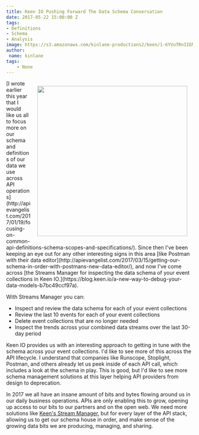 ```yaml
---
title: Keen IO Pushing Forward The Data Schema Conversation
date: 2017-05-22 15:00:00 Z
tags:
- Definitions
- Schema
- Analysis
image: https://s3.amazonaws.com/kinlane-productions2/keen/1-6YVuTRnIIEM7o6XQO-QtMA.png
author:
 name: kinlane
tags:
    - None
---
```

<p><img style="padding: 15px;" src="https://s3.amazonaws.com/kinlane-productions2/keen/1-6YVuTRnIIEM7o6XQO-QtMA.png" align="right" width="405" /></p>[I wrote earlier this year that I would like us all to focus more on our schema and definitions of our data we use across API operations](http://apievangelist.com/2017/01/19/focusing-on-common-api-definitions-schema-scopes-and-specifications/). Since then I've been keeping an eye out for any other interesting signs in this area [like Postman with their data editor](http://apievangelist.com/2017/03/15/getting-our-schema-in-order-with-postmans-new-data-editor/), and now I've come across [the Streams Manager for inspecting the data schema of your event collections in Keen IO.](https://blog.keen.io/a-new-way-to-debug-your-data-models-b7bc49ccf97a).

With Streams Manager you can:

* Inspect and review the data schema for each of your event collections
* Review the last 10 events for each of your event collections
* Delete event collections that are no longer needed
* Inspect the trends across your combined data streams over the last 30-day period

Keen IO provides us with an interesting approach to getting in tune with the schema across your event collections. I'd like to see more of this across the API lifecycle. I understand that companies like Runscope, Stoplight, Postman, and others already let us peek inside of each API call, which includes a look at the schema in play. This is good, but I'd like to see more schema management solutions at this layer helping API providers from design to deprecation.

In 2017 we all have an insane amount of bits and bytes flowing around us in our daily business operations. APIs are only enabling this to grow, opening up access to our bits to our partners and on the open web. We need more solutions like [Keen's Stream Manager](https://blog.keen.io/a-new-way-to-debug-your-data-models-b7bc49ccf97a), but for every layer of the API stack, allowing us to get our schema house in order, and make sense of the growing data bits we are producing, managing, and sharing. 